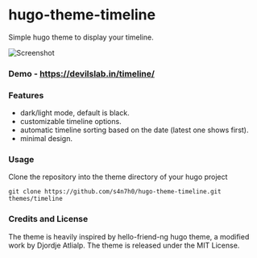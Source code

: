 # hugo-theme-timeline
Simple hugo theme to display your timeline.

![Screenshot](https://github.com/s4n7h0/hugo-theme-timeline/blob/main/images/screenshot.png "Screenshot")

### Demo - https://devilslab.in/timeline/

### Features 

* dark/light mode, default is black. 
* customizable timeline options.
* automatic timeline sorting based on the date (latest one shows first).
* minimal design. 

### Usage 

Clone the repository into the theme directory of your hugo project 

```
git clone https://github.com/s4n7h0/hugo-theme-timeline.git themes/timeline
```

### Credits and License 

The theme is heavily inspired by hello-friend-ng hugo theme, a modified work by Djordje Atlialp. The theme is released under the MIT License.  
